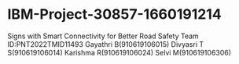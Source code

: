 # IBM-Project-30857-1660191214
Signs with Smart Connectivity for Better Road Safety
Team ID:PNT2022TMID11493
Gayathri B(910619106015)
Divyasri T S(910619106014)
Karishma R(910619106024)
Selvi M(910619106306)
